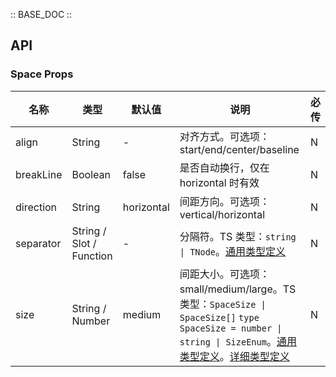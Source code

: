 :: BASE_DOC ::

## API
### Space Props

名称 | 类型 | 默认值 | 说明 | 必传
-- | -- | -- | -- | --
align | String | - | 对齐方式。可选项：start/end/center/baseline | N
breakLine | Boolean | false | 是否自动换行，仅在 horizontal 时有效	 | N
direction | String | horizontal | 间距方向。可选项：vertical/horizontal | N
separator | String / Slot / Function | - | 分隔符。TS 类型：`string \| TNode`。[通用类型定义](https://github.com/Tencent/tdesign-vue/blob/develop/src/common.ts) | N
size | String / Number | medium | 间距大小。可选项：small/medium/large。TS 类型：`SpaceSize \| SpaceSize[]` `type SpaceSize = number \| string \| SizeEnum`。[通用类型定义](https://github.com/Tencent/tdesign-vue/blob/develop/src/common.ts)。[详细类型定义](https://github.com/Tencent/tdesign-vue/tree/develop/src/space/type.ts) | N
